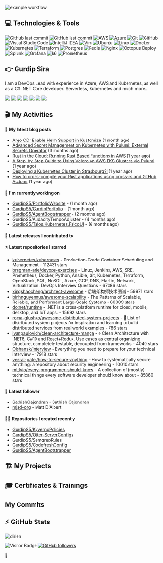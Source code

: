 
![example workflow](https://github.com/gurdips5/gurdips5/actions/workflows/readme-scribe.yaml/badge.svg)

## 💻 Technologies & Tools

![GitHub last commit](https://img.shields.io/badge/.NET-512BD4.svg?style=for-the-badge&logo=dotnet&logoColor=white)
![GitHub last commit](https://img.shields.io/badge/TeamCity-000000.svg?style=for-the-badge&logo=TeamCity&logoColor=white)
![AWS](https://img.shields.io/badge/AWS-FF9900.svg?style=for-the-badge&logo=amazon-aws&logoColor=white)
![Azure](https://img.shields.io/badge/azure-0078D4.svg?style=for-the-badge&logo=microsoft-azure&logoColor=white)
![Git](https://img.shields.io/badge/git-%23F05033.svg?style=for-the-badge&logo=git&logoColor=white)
![GitHub](https://img.shields.io/badge/github-%23121011.svg?style=for-the-badge&logo=github&logoColor=white)
![Visual Studio Code](https://img.shields.io/badge/VisualStudioCode-0078d7.svg?style=for-the-badge&logo=visual-studio-code&logoColor=white)
![IntelliJ IDEA](https://img.shields.io/badge/IntelliJIDEA-000000.svg?style=for-the-badge&logo=intellij-idea&logoColor=white)
![Vim](https://img.shields.io/badge/VIM-%2311AB00.svg?style=for-the-badge&logo=vim&logoColor=white)
![Ubuntu](https://img.shields.io/badge/Ubuntu-E95420?style=for-the-badge&logo=ubuntu&logoColor=white)
![Linux](https://img.shields.io/badge/Linux-FCC624?style=for-the-badge&logo=linux&logoColor=black)
![Docker](https://img.shields.io/badge/docker-0db7ed.svg?style=for-the-badge&logo=docker&logoColor=white)
![Kubernetes](https://img.shields.io/badge/kubernetes-326ce5.svg?style=for-the-badge&logo=kubernetes&logoColor=white)
![Terraform](https://img.shields.io/badge/terraform-5835CC.svg?style=for-the-badge&logo=terraform&logoColor=white)
![Postgres](https://img.shields.io/badge/postgres-316192.svg?style=for-the-badge&logo=postgresql&logoColor=white)
![Redis](https://img.shields.io/badge/redis-DD0031.svg?style=for-the-badge&logo=redis&logoColor=white)
![Nginx](https://img.shields.io/badge/nginx-009639.svg?style=for-the-badge&logo=nginx&logoColor=white)
![Octopus Deploy](https://img.shields.io/badge/Octopus%20Deploy-2F93E0.svg?style=for-the-badge&logo=Octopus-Deploy&logoColor=white)
![Splunk](https://img.shields.io/badge/Splunk-000000.svg?style=for-the-badge&logo=Splunk&logoColor=white)
![Grafana](https://img.shields.io/badge/Grafana-F46800.svg?style=for-the-badge&logo=Grafana&logoColor=white)
![k6](https://img.shields.io/badge/k6-7D64FF.svg?style=for-the-badge&logo=k6&logoColor=white)
![Prometheus](https://img.shields.io/badge/Prometheus-E6522C.svg?style=for-the-badge&logo=Prometheus&logoColor=white)

## 👉 Gurdip Sira

I am a DevOps Lead with experience in Azure, AWS and Kubernetes, as well as a C# .NET Core developer. Serverless, Kubernetes and much more...

[![](https://img.shields.io/badge/-@__gurdip-000000?style=for-the-badge&logo=X&logoColor=ffffff)](https://x.com/_ediri)
[![](https://img.shields.io/badge/gurdip--sira-0A66C2?style=for-the-badge&logo=linkedin&logoColor=#0A66C2)](https://www.linkedin.com/gurdipsira)
[![](https://img.shields.io/badge/@_ediri@cloud--native.social-6364FF?style=for-the-badge&logo=mastodon&logoColor=white)](https://cloud-native.social/@_ediri)
[![](https://img.shields.io/badge/-@dirien-%23181717?style=for-the-badge&logo=github)](https://github.com/dirien)
[![](https://img.shields.io/badge/-blog.ediri.io-2962FF?style=for-the-badge&logo=hashnode&logoColor=white)](https://blog.ediri.io/)
[![](https://img.shields.io/badge/dirien-003366?style=for-the-badge&logo=linuxfoundation&logoColor=white)](https://openprofile.dev/profile/dirien)
[![](https://img.shields.io/badge/-@__ediri-E4405F?style=for-the-badge&logo=instagram&logoColor=white)](https://www.instagram.com/_ediri/)

## 🎬 My Activities

#### 📖 My latest blog posts
- [Argo CD: Enable Helm Support in Kustomize](https://blog.ediri.io/argo-cd-enable-helm-support-in-kustomize) (1 month ago)
- [Advanced Secret Management on Kubernetes with Pulumi: External Secrets Operator](https://blog.ediri.io/advanced-secret-management-on-kubernetes-with-pulumi-external-secrets-operator) (3 months ago)
- [Rust in the Cloud: Running Rust Based Functions in AWS](https://blog.ediri.io/rust-in-the-cloud-running-rust-based-functions-in-aws) (1 year ago)
- [A Step-by-Step Guide to Using Velero on AWS EKS Clusters via Pulumi](https://blog.ediri.io/a-step-by-step-guide-to-using-velero-on-aws-eks-clusters-via-pulumi) (1 year ago)
- [Deploying a Kubernetes Cluster in Strasbourg?!](https://blog.ediri.io/deploying-a-kubernetes-cluster-in-strasbourg) (1 year ago)
- [How to cross-compile your Rust applications using cross-rs and GitHub Actions](https://blog.ediri.io/how-to-cross-compile-your-rust-applications-using-cross-rs-and-github-actions) (1 year ago)

#### 👷 I'm currently working on

- [GurdipS5/PortfolioWebsite](https://github.com/GurdipS5/PortfolioWebsite) -  (1 month ago)
- [GurdipS5/GurdipPortfolio](https://github.com/GurdipS5/GurdipPortfolio) -  (1 month ago)
- [GurdipS5/AgentBootstrapper](https://github.com/GurdipS5/AgentBootstrapper) -  (2 months ago)
- [GurdipS5/AudacityTempoAdjuster](https://github.com/GurdipS5/AudacityTempoAdjuster) -  (4 months ago)
- [GurdipS5/Talos.Kubernetes.FalcoUI](https://github.com/GurdipS5/Talos.Kubernetes.FalcoUI) -  (6 months ago)

#### 🚀 Latest releases I contributed to


#### ⭐ Latest repositories I starred

- [kubernetes/kubernetes](https://github.com/kubernetes/kubernetes) - Production-Grade Container Scheduling and Management - 112431 stars
- [bregman-arie/devops-exercises](https://github.com/bregman-arie/devops-exercises) - Linux, Jenkins, AWS, SRE, Prometheus, Docker, Python, Ansible, Git, Kubernetes, Terraform, OpenStack, SQL, NoSQL, Azure, GCP, DNS, Elastic, Network, Virtualization. DevOps Interview Questions - 67386 stars
- [xingshaocheng/architect-awesome](https://github.com/xingshaocheng/architect-awesome) - 后端架构师技术图谱 - 59971 stars
- [binhnguyennus/awesome-scalability](https://github.com/binhnguyennus/awesome-scalability) - The Patterns of Scalable, Reliable, and Performant Large-Scale Systems - 60009 stars
- [dotnet/runtime](https://github.com/dotnet/runtime) - .NET is a cross-platform runtime for cloud, mobile, desktop, and IoT apps. - 15692 stars
- [roma-glushko/awesome-distributed-system-projects](https://github.com/roma-glushko/awesome-distributed-system-projects) - 🚀 List of distributed system projects for inspiration and learning to build distributed services from real world examples - 786 stars
- [ivanpaulovich/clean-architecture-manga](https://github.com/ivanpaulovich/clean-architecture-manga) -  :cyclone: Clean Architecture with .NET6, C#10 and React&#43;Redux. Use cases as central organizing structure, completely testable, decoupled from frameworks - 4040 stars
- [Olshansk/interview](https://github.com/Olshansk/interview) - Everything you need to prepare for your technical interview - 17918 stars
- [veeral-patel/how-to-secure-anything](https://github.com/veeral-patel/how-to-secure-anything) - How to systematically secure anything: a repository about security engineering - 10010 stars
- [mtdvio/every-programmer-should-know](https://github.com/mtdvio/every-programmer-should-know) - A collection of (mostly) technical things every software developer should know about - 85860 stars

#### 👥 Latest follower

- [SathishGajendran](https://github.com/SathishGajendran) - Sathish Gajendran
- [mjad-org](https://github.com/mjad-org) - Matt D&#39;Albert

#### 👨‍💻 Repositories I created recently

- [GurdipS5/KyvernoPolicies](https://github.com/GurdipS5/KyvernoPolicies)
- [GurdipS5/Otter-ServerConfigs](https://github.com/GurdipS5/Otter-ServerConfigs)
- [GurdipS5/SemgrepRules](https://github.com/GurdipS5/SemgrepRules)
- [GurdipS5/CodefreshConfig](https://github.com/GurdipS5/CodefreshConfig)
- [GurdipS5/AgentBootstrapper](https://github.com/GurdipS5/AgentBootstrapper)





## 🏗️ My Projects


## 🎓 Certificates & Trainings

<!--START_SECTION:badges-->
<!--END_SECTION:badges-->


##

## My Commits

## ⚡ GitHub Stats

![dirien](https://github-readme-stats.vercel.app/api?username=gurdips5&show_icons=true&count_private=true&theme=dracula)

![Visitor Badge](https://visitor-badge.laobi.icu/badge?page_id=dirien)
[![GitHub followers](https://img.shields.io/github/followers/dirien.svg?style=social&label=Follow&maxAge=2592000)](https://github.com/dirien?tab=followers)

🧿

